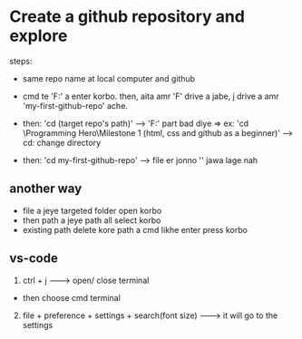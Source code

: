 # Create  a github repository and explore
steps:

- same repo name at local computer and github 

- cmd te 'F:' a enter korbo. then, aita amr 'F' drive a jabe, j drive a amr 'my-first-github-repo' ache.

- then: 'cd (target repo's path)' --> 'F:' part bad diye
    => ex: 'cd \Programming Hero\Milestone 1 (html, css and github as a beginner)'
    --> cd: change directory

- then: 'cd my-first-github-repo'
    --> file er jonno '\' jawa lage nah


## another way
- file a jeye targeted folder open korbo
- then path a jeye path all select korbo
- existing path delete kore path a cmd likhe enter press korbo

## vs-code
1. ctrl + j ---> open/ close terminal
  - then choose cmd terminal


2. file + preference + settings + search(font size) ---> it will go to the settings